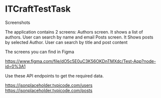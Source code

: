 # ITCraftTestTask

Screenshots

The application contains 2 screens:
Authors screen. It shows a list of authors. User can search by name and email
Posts screen. It Shows posts by selected Author. User can search by title and post content

The screens you can find in Figma

https://www.figma.com/file/dO5c5E0uC3K56OKDnTMXdc/Test-App?node-id=0%3A1

Use these API endpoints to get the required data.

https://jsonplaceholder.typicode.com/users
https://jsonplaceholder.typicode.com/posts
